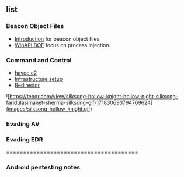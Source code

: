 ## list 

### Beacon Object Files
- [Introduction](BOF/intro.md) for beacon object files.
- [WinAPI BOF](BOF/procinjbof.md) focus on process injection.

### Command and Control 
* [havoc c2](Command-and-control/havoc2.md)
* [Infrastructure setup](Command-and-control/Infrastructure-setup.md)
* [Redirector](Command-and-control/redirector.md)

![https://tenor.com/view/silksong-hollow-knight-hollow-night-silksong-faridulasimanet-sherma-silksong-gif-171830693794769624](images/silksong-hollow-knight.gif)

### Evading AV

### Evading EDR

=======================================



### Android pentesting notes
